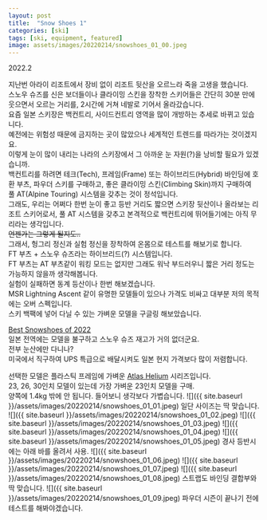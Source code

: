 ```yaml
---
layout: post
title:  "Snow Shoes 1"
categories: [ski]
tags: [ski, equipment, featured]
image: assets/images/20220214/snowshoes_01_00.jpeg
---
```

2022.2

지난번 아라이 리조트에서 장비 없이 리조트 뒷산을 오르느라 죽을 고생을 했습니다.<br>
스노우 슈즈를 신은 보더들이나 클라이밍 스킨을 장착한 스키어들은 간단히 30분 만에 웃으면서 오르는 거리를, 2시간에 거쳐 네발로 기어서 올라갔습니다.<br>
요즘 일본 스키장은 백컨트리, 사이드컨트리 영역을 많이 개방하는 추세로 바뀌고 있습니다.<br>
예전에는 위험성 때문에 금지하는 곳이 많았으나 세계적인 트렌드를 따라가는 것이겠지요.<br>
이렇게 눈이 많이 내리는 나라의 스키장에서 그 아까운 눈 자원(?)을 낭비할 필요가 있겠습니까.<br>
백컨트리를 하려면 테크(Tech), 프레임(Frame) 또는 하이브리드(Hybrid) 바인딩에 호환 부츠, 파우더 스키를 구매하고, 좋은 클라이밍 스킨(Climbing Skin)까지 구매하여 풀 AT(Alpine Touring) 시스템을 갖추는 것이 정석입니다.<br>
그래도, 우리는 어쩌다 한번 눈이 좋고 등반 거리도 짧으면 스키장 뒷산이나 올라보는 리조트 스키어로서, 풀 AT 시스템을 갖추고 본격적으로 백컨트리에 뛰어들기에는 아직 무리라는 생각입니다.<br>
<del>언젠가는 그렇게 될지도..</del><br>
그래서, 헝그리 정신과 실험 정신을 장착하여 온몸으로 테스트를 해보기로 합니다.<br>
FT 부츠 + 스노우 슈즈라는 하이브리드(?) 시스템입니다.<br>
FT 부츠는 AT 부츠같이 워킹 모드는 없지만 그래도 워낙 부드러우니 짧은 거리 정도는 가능하지 않을까 생각해봅니다.<br>
실험이 실패하면 동계 등산이나 한번 해보겠습니다.<br>
MSR Lightning Ascent 같이 유명한 모델들이 있으나 가격도 비싸고 대부분 저의 목적에는 오버 스펙입니다.<br>
스키 백팩에 넣어 다닐 수 있는 가벼운 모델을 구글링 해보았습니다.
 
[Best Snowshoes of 2022][snowshoes1] <br>
일본 전역에는 모델을 불구하고 스노우 슈즈 재고가 거의 없더군요.<br>
전부 눈산에만 다니나?<br>
미국에서 직구하여 UPS 특급으로 배달시켜도 일본 현지 가격보다 많이 저렴합니다.

선택한 모델은 플라스틱 프레임에 가벼운 [Atlas Helium][snowshoes2] 시리즈입니다. <br>
23, 26, 30인치 모델이 있는데 가장 가벼운 23인치 모델을 구매.<br>
양쪽에 1.4kg 밖에 안 됩니다. 들어보니 생각보다 가볍습니다.
![]({{ site.baseurl }}/assets/images/20220214/snowshoes_01_01.jpeg)
일단 사이즈는 딱 맞습니다.
![]({{ site.baseurl }}/assets/images/20220214/snowshoes_01_02.jpeg)
![]({{ site.baseurl }}/assets/images/20220214/snowshoes_01_03.jpeg)
![]({{ site.baseurl }}/assets/images/20220214/snowshoes_01_04.jpeg)
![]({{ site.baseurl }}/assets/images/20220214/snowshoes_01_05.jpeg)
경사 등반시에는 아래 바를 올려서 사용.
![]({{ site.baseurl }}/assets/images/20220214/snowshoes_01_06.jpeg)
![]({{ site.baseurl }}/assets/images/20220214/snowshoes_01_07.jpeg)
![]({{ site.baseurl }}/assets/images/20220214/snowshoes_01_08.jpeg)
스트랩도 바인딩 결합부와 딱 맞습니다.
![]({{ site.baseurl }}/assets/images/20220214/snowshoes_01_09.jpeg)
파우더 시즌이 끝나기 전에 테스트를 해봐야겠습니다.

[snowshoes1]: https://www.switchbacktravel.com/best-snowshoes

[snowshoes2]: https://atlassnowshoe.com/en-us/helium-series

